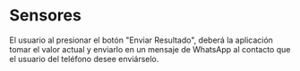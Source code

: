 # Sensores
El usuario al presionar el botón "Enviar Resultado", deberá la aplicación tomar el valor actual y enviarlo en un mensaje de WhatsApp al contacto que el usuario del teléfono desee enviárselo.
